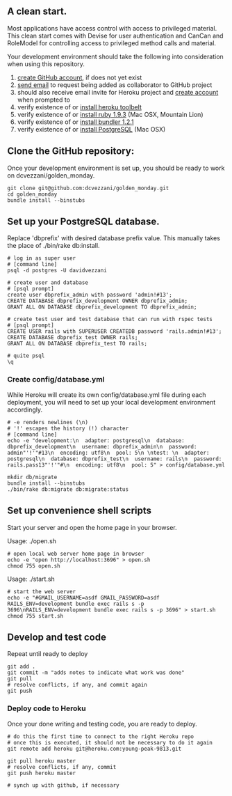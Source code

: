 ## A clean start.

Most applications have access control with access to privileged material.  This clean start comes with Devise for user authentication and CanCan and RoleModel for controlling access to privileged method calls and material.

Your development environment should take the following into consideration when using this repository.

1. [create GitHub account](https://github.com/signup/free), if does not yet exist
2. [send email](mailto:dave@reliacode.com) to request being added as collaborator to GitHub project
3. should also receive email invite for Heroku project and [create account](https://devcenter.heroku.com/articles/quickstart) when prompted to
4. verify existence of or [install heroku toolbelt](https://devcenter.heroku.com/articles/quickstart)
5. verify existence of or [install ruby 1.9.3](http://stackoverflow.com/questions/11436674/how-can-i-install-ruby-1-9-3-in-mac-os-x-mountain-lion-without-xcode#11436675) (Mac OSX, Mountain Lion)
6. verify existence of or [install bundler 1.2.1](https://github.com/carlhuda/bundler#installation-and-usage)
7. verify existence of or [install PostgreSQL](http://blog.willj.net/2011/05/31/setting-up-postgresql-for-ruby-on-rails-development-on-os-x/) (Mac OSX)

## Clone the GitHub repository:
Once your development environment is set up, you should be ready to work on dcvezzani/golden_monday.

    git clone git@github.com:dcvezzani/golden_monday.git
    cd golden_monday
    bundle install --binstubs

## Set up your PostgreSQL database.  
Replace 'dbprefix' with desired database prefix value.  This manually takes the place of ./bin/rake db:install.

    # log in as super user
    # [command line]
    psql -d postgres -U davidvezzani

    # create user and database
    # [psql prompt]
    create user dbprefix_admin with password 'admin!#13';
    CREATE DATABASE dbprefix_development OWNER dbprefix_admin;
    GRANT ALL ON DATABASE dbprefix_development TO dbprefix_admin; 

    # create test user and test database that can run with rspec tests
    # [psql prompt]
    CREATE USER rails with SUPERUSER CREATEDB password 'rails.admin!#13';
    CREATE DATABASE dbprefix_test OWNER rails;
    GRANT ALL ON DATABASE dbprefix_test TO rails; 

    # quite psql
    \q

### Create config/database.yml
While Heroku will create its own config/database.yml file during each deployment, you will need to set up your local development environment accordingly.

    # -e renders newlines (\n)
    # '!' escapes the history (!) character
    # [command line]
    echo -e "development:\n  adapter: postgresql\n  database: dbprefix_development\n  username: dbprefix_admin\n  password: admin"'!'"#13\n  encoding: utf8\n  pool: 5\n \ntest: \n  adapter: postgresql\n  database: dbprefix_test\n  username: rails\n  password: rails.pass13"'!'"#\n  encoding: utf8\n  pool: 5" > config/database.yml

    mkdir db/migrate
    bundle install --binstubs
    ./bin/rake db:migrate db:migrate:status

## Set up convenience shell scripts
Start your server and open the home page in your browser.

Usage: ./open.sh

    # open local web server home page in browser
    echo -e "open http://localhost:3696" > open.sh
    chmod 755 open.sh

Usage: ./start.sh

    # start the web server
    echo -e "#GMAIL_USERNAME=asdf GMAIL_PASSWORD=asdf RAILS_ENV=development bundle exec rails s -p 3696\nRAILS_ENV=development bundle exec rails s -p 3696" > start.sh
    chmod 755 start.sh


## Develop and test code
Repeat until ready to deploy

    git add .
    git commit -m "adds notes to indicate what work was done"
    git pull
    # resolve conflicts, if any, and commit again
    git push

### Deploy code to Heroku
Once your done writing and testing code, you are ready to deploy.

    # do this the first time to connect to the right Heroku repo
    # once this is executed, it should not be necessary to do it again
    git remote add heroku git@heroku.com:young-peak-9813.git

    git pull heroku master
    # resolve conflicts, if any, commit
    git push heroku master

    # synch up with github, if necessary

